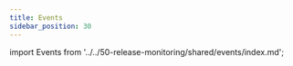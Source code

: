```yaml
---
title: Events
sidebar_position: 30
---
```


import Events from '../../50-release-monitoring/shared/events/index.md';

<Events />